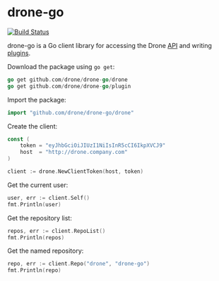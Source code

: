 # drone-go

[![Build Status](http://beta.drone.io/api/badges/drone/drone-go/status.svg)](http://beta.drone.io/drone/drone-go)

drone-go is a Go client library for accessing the Drone [API](http://readme.drone.io/api) and writing [plugins](http://readme.drone.io/plugin).

Download the package using `go get`:

```Go
go get github.com/drone/drone-go/drone
go get github.com/drone/drone-go/plugin
```

Import the package:

```Go
import "github.com/drone/drone-go/drone"
```

Create the client:

```Go
const (
	token = "eyJhbGciOiJIUzI1NiIsInR5cCI6IkpXVCJ9"
	host  = "http://drone.company.com"
)

client := drone.NewClientToken(host, token)
```

Get the current user:

```Go
user, err := client.Self()
fmt.Println(user)
```

Get the repository list:

```Go
repos, err := client.RepoList()
fmt.Println(repos)
```

Get the named repository:

```Go
repo, err := client.Repo("drone", "drone-go")
fmt.Println(repo)
```
